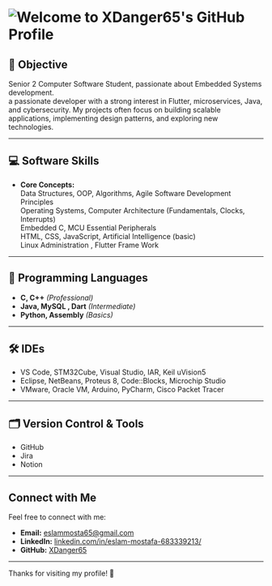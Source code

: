 # <img src="https://readme-typing-svg.demolab.com?font=Fira+Code&size=28&duration=3000&pause=1000&color=F75C7E&center=false&vCenter=false&width=500&lines=Welcome+to+XDanger65's+GitHub+Profile!;I'm+Eslam+Mostafa+%F0%9F%91%8B" alt="Welcome to XDanger65's GitHub Profile" />

## 🎯 Objective
Senior 2 Computer Software Student, passionate about Embedded Systems development.  
a passionate developer with a strong interest in Flutter, microservices, Java, and cybersecurity. My projects often focus on building scalable applications, implementing design patterns, and exploring new technologies.

---

## 💻 Software Skills
- **Core Concepts:**  
  Data Structures, OOP, Algorithms, Agile Software Development Principles  
  Operating Systems, Computer Architecture (Fundamentals, Clocks, Interrupts)  
  Embedded C, MCU Essential Peripherals  
  HTML, CSS, JavaScript, Artificial Intelligence (basic)  
  Linux Administration , Flutter Frame Work 

---

## 🚀 Programming Languages
- **C, C++** *(Professional)*  
- **Java, MySQL , Dart** *(Intermediate)*  
- **Python, Assembly** *(Basics)*

---

## 🛠️ IDEs
- VS Code, STM32Cube, Visual Studio, IAR, Keil uVision5  
- Eclipse, NetBeans, Proteus 8, Code::Blocks, Microchip Studio  
- VMware, Oracle VM, Arduino, PyCharm, Cisco Packet Tracer

---

## 🗂️ Version Control & Tools
- GitHub  
- Jira  
- Notion

---

## Connect with Me
Feel free to connect with me:
- **Email:** [eslammosta65@gmail.com](mailto:eslammosta65@gmail.com)
- **LinkedIn:** [linkedin.com/in/eslam-mostafa-683339213/](https://www.linkedin.com/in/eslam-mostafa-683339213/)
- **GitHub:** [XDanger65](https://github.com/XDanger65)

---

Thanks for visiting my profile! 🚀

